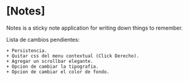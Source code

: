 [Notes]
=====

Notes is a sticky note application for writing down things to remember.

Lista de cambios pendientes:
```
+ Persistencia.
+ Quitar css del menu contextual (Click Derecho).
+ Agregar un scrollbar elegante.
+ Opcion de cambiar la tipografia.
+ Opcion de cambiar el color de fondo.
```
